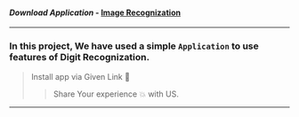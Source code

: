 #### *Download Application* - [Image Recognization](https://drive.google.com/file/d/1Kuui1JM-1nlwgOfiE35SuQ-ZzMSet9uU/view?usp=sharing)


----
### In this project, We have used a simple `Application` to use features of Digit Recognization. 
> Install app via Given Link 🔗
>> Share Your experience 💥 with US.

---

